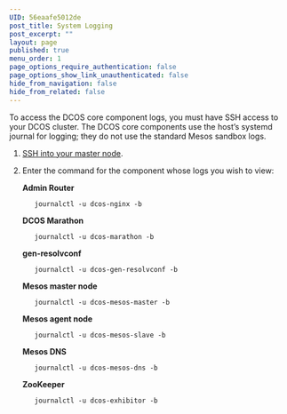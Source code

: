 ```yaml
---
UID: 56eaafe5012de
post_title: System Logging
post_excerpt: ""
layout: page
published: true
menu_order: 1
page_options_require_authentication: false
page_options_show_link_unauthenticated: false
hide_from_navigation: false
hide_from_related: false
---
```

To access the DCOS core component logs, you must have SSH access to your DCOS cluster. The DCOS core components use the host’s systemd journal for logging; they do not use the standard Mesos sandbox logs.

1.  [SSH into your master node][1].

2.  Enter the command for the component whose logs you wish to view:
    
    **Admin Router**
    
           journalctl -u dcos-nginx -b
        
    
    **DCOS Marathon**
    
           journalctl -u dcos-marathon -b
        
    
    **gen-resolvconf**
    
           journalctl -u dcos-gen-resolvconf -b
        
    
    **Mesos master node**
    
           journalctl -u dcos-mesos-master -b
        
    
    **Mesos agent node**
    
           journalctl -u dcos-mesos-slave -b
        
    
    **Mesos DNS**
    
           journalctl -u dcos-mesos-dns -b
        
    
    **ZooKeeper**
    
           journalctl -u dcos-exhibitor -b

 [1]: /install/sshcluster/